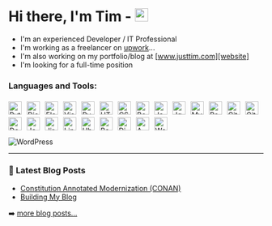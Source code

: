 # Hi there, I'm Tim - [<img width="26px" src="https://cdn.jsdelivr.net/gh/devicons/devicon/icons/linkedin/linkedin-original.svg" />][linkedin]
- I'm an experienced Developer / IT Professional
- I'm working as a freelancer on [upwork][upwork]...
- I'm also working on my portfolio/blog at [www.justtim.com][website]
- I'm looking for a full-time position


### Languages and Tools:

<img alt="Python" src="https://cdn.jsdelivr.net/gh/devicons/devicon/icons/python/python-original.svg" align="left" width="26px" style="margin-right:10px; margin-top:5px;" />

<img alt="Django" src="https://cdn.jsdelivr.net/gh/devicons/devicon/icons/django/django-plain.svg" align="left" width="26px" style="margin-right:10px; margin-top:5px;" />
          
<img alt="Flask" src="https://cdn.jsdelivr.net/gh/devicons/devicon/icons/flask/flask-original.svg" align="left" width="26px" style="margin-right:10px; margin-top:5px;" />
          
<img alt="Visual Studio Code" src="https://cdn.jsdelivr.net/gh/devicons/devicon/icons/vscode/vscode-original.svg" align="left" width="26px" style="margin-right:10px; margin-top:5px;" />

<img alt="PyCharm" width="26px" src="https://cdn.jsdelivr.net/gh/devicons/devicon/icons/pycharm/pycharm-original.svg" align="left" width="26px" style="margin-right:10px; margin-top:5px;" />

<img alt="HTML5" src="https://cdn.jsdelivr.net/gh/devicons/devicon/icons/html5/html5-original.svg" align="left" width="26px" style="margin-right:10px; margin-top:5px;" />

<img alt="CSS3" src="https://cdn.jsdelivr.net/gh/devicons/devicon/icons/css3/css3-original.svg" align="left" width="26px" style="margin-right:10px; margin-top:5px;" />

<img alt="Bootstrap" src="https://cdn.jsdelivr.net/gh/devicons/devicon/icons/bootstrap/bootstrap-original.svg" align="left" width="26px" style="margin-right:10px; margin-top:5px;" />
          
<img alt="JavaScript" src="https://cdn.jsdelivr.net/gh/devicons/devicon/icons/javascript/javascript-original.svg" align="left" width="26px" style="margin-right:10px; margin-top:5px;" />

<img alt="Jquery" src="https://cdn.jsdelivr.net/gh/devicons/devicon/icons/jquery/jquery-original.svg" align="left" width="26px" style="margin-right:10px; margin-top:5px;" />
          
<img alt="MySQL" src="https://cdn.jsdelivr.net/gh/devicons/devicon/icons/mysql/mysql-original.svg" align="left" width="26px" style="margin-right:10px; margin-top:5px;" />

<img alt="Postgresql" src="https://cdn.jsdelivr.net/gh/devicons/devicon/icons/postgresql/postgresql-original.svg" align="left" width="26px" style="margin-right:10px; margin-top:5px;" />
          
<img alt="Git" src="https://cdn.jsdelivr.net/gh/devicons/devicon/icons/git/git-original.svg" align="left" width="26px" style="margin-right:10px; margin-top:5px;" />

<img alt="Github" src="https://cdn.jsdelivr.net/gh/devicons/devicon/icons/github/github-original-wordmark.svg" align="left" width="26px" style="margin-right:10px; margin-top:5px;" />

<img alt="Docker" src="https://cdn.jsdelivr.net/gh/devicons/devicon/icons/docker/docker-original.svg" align="left" width="26px" style="margin-right:10px; margin-top:5px;" />
          
<img alt="Jenkins" src="https://cdn.jsdelivr.net/gh/devicons/devicon/icons/jenkins/jenkins-original.svg" align="left" width="26px" style="margin-right:10px; margin-top:5px;" />

<img alt="Jira" src="https://cdn.jsdelivr.net/gh/devicons/devicon/icons/jira/jira-original.svg" align="left" width="26px" style="margin-right:10px; margin-top:5px;" />

<img alt="Linux" src="https://cdn.jsdelivr.net/gh/devicons/devicon/icons/linux/linux-original.svg" align="left" width="26px" style="margin-right:10px; margin-top:5px;" />
          
<img alt="Ubuntu" src="https://cdn.jsdelivr.net/gh/devicons/devicon/icons/ubuntu/ubuntu-plain.svg" align="left" width="26px" style="margin-right:10px; margin-top:5px;" />

<img alt="Bash" src="https://cdn.jsdelivr.net/gh/devicons/devicon/icons/bash/bash-original.svg" align="left" width="26px" style="margin-right:10px; margin-top:5px;" />

<img alt="DigitialOcean" src="https://cdn.jsdelivr.net/gh/devicons/devicon/icons/digitalocean/digitalocean-original.svg" align="left" width="26px" style="margin-right:10px; margin-top:5px;" />

<img alt="AWS" src="https://cdn.jsdelivr.net/gh/devicons/devicon/icons/amazonwebservices/amazonwebservices-original.svg" align="left" width="26px" style="margin-right:10px; margin-top:5px;" />

<img alt="WordPress" src="https://cdn.jsdelivr.net/gh/devicons/devicon/icons/wordpress/wordpress-plain.svg" width="26px" style="margin-right:10px; margin-top:5px;" />

![WordPress](https://cdn.jsdelivr.net/gh/devicons/devicon/icons/wordpress/wordpress-plain.svg|width=26px)

---

### 📕 Latest Blog Posts

<!-- BLOG-POST-LIST:START -->
- [Constitution Annotated Modernization (CONAN)](https://www.justtim.com/xp/constitution-annotated-modernization-conan)
- [Building My Blog](https://www.justtim.com/xp/building-this-website)
<!-- BLOG-POST-LIST:END -->

➡️ [more blog posts...](https://www.justtim.com/xp)


[website]: https://www.justtim.com
[linkedin]: https://www.linkedin.com/in/tim-andrews/
[upwork]: https://www.upwork.com/freelancers/~01cfaef11d461fdc56